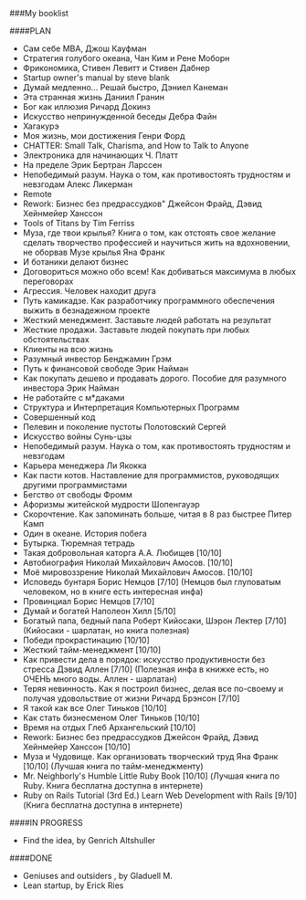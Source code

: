 ###My  booklist

####PLAN
* Сам себе МВА, Джош Кауфман
* Стратегия голубого океана, Чан Ким и Рене Моборн
* Фрикономика, Стивен Левитт и Стивен Дабнер
* Startup owner's manual by steve blank
* Думай медленно... Решай быстро, Дэниел Канеман
* Эта странная жизнь Даниил Гранин
* Бог как иллюзия Ричард Докинз
* Искусство непринужденной беседы Дебра Файн
* Хагакурэ
* Моя жизнь, мои достижения Генри Форд
* CHATTER: Small Talk, Charisma, and How to Talk to Anyone
* Электроника для начинающих Ч. Платт
* На пределе Эрик Бертран Ларссен
* Непобедимый разум. Наука о том, как противостоять трудностям и невзгодам Алекс Ликерман
* Remote
* Rework: Бизнес без предрассудков" Джейсон Фрайд, Дэвид Хейнмейер Ханссон
* Tools of Titans by Tim Ferriss
* Муза, где твои крылья? Книга о том, как отстоять свое желание сделать творчество профессией и научиться жить на вдохновении, не оборвав Музе крылья Яна Франк
* И ботаники делают бизнес
* Договориться можно обо всем! Как добиваться максимума в любых переговорах
* Агрессия. Человек находит друга
* Путь камикадзе. Как разработчику программного обеспечения выжить в безнадежном проекте
* Жесткий менеджмент. Заставьте людей работать на результат
* Жесткие продажи. Заставьте людей покупать при любых обстоятельствах
* Клиенты на всю жизнь
* Разумный инвестор Бенджамин Грэм
* Путь к финансовой свободе Эрик Найман
* Как покупать дешево и продавать дорого. Пособие для разумного инвестора Эрик Найман
* Не работайте с м*даками
* Структура и Интерпретация Компьютерных Программ
* Совершенный код
* Пелевин и поколение пустоты Полотовский Сергей
* Искусство войны Сунь-цзы
* Непобедимый разум. Наука о том, как противостоять трудностям и невзгодам
* Карьера менеджера Ли Якокка
* Как пасти котов. Наставление для программистов, руководящих другими программистами
* Бегство от свободы Фромм
* Афоризмы житейской мудрости Шопенгауэр
* Скорочтение. Как запоминать больше, читая в 8 раз быстрее Питер Камп
* Один в океане. История побега
* Бутырка. Тюремная тетрадь
* Такая добровольная каторга А.А. Любищев [10/10]
* Автобиография Николай Михайлович Амосов. [10/10]
* Моё мировоззрение Николай Михайлович Амосов. [10/10]
* Исповедь бунтаря Борис Немцов [7/10] (Немцов был глуповатым человеком, но в книге есть интересная инфа)
* Провинциал Борис Немцов [7/10]
* Думай и богатей Наполеон Хилл [5/10]
* Богатый папа, бедный папа Роберт Кийосаки, Шэрон Лектер [7/10] (Кийосаки - шарлатан, но книга полезная)
* Победи прокрастинацию [10/10]
* Жеcткий тайм-менеджмент [10/10]
* Как привести дела в порядок: искусство продуктивности без стресса Дэвид Аллен [7/10] (Полезная инфа в книжке есть, но ОЧЕНЬ много воды. Аллен - шарлатан)
* Теряя невинность. Как я построил бизнес, делая все по-своему и получая удовольствие от жизни Ричард Брэнсон [7/10]
* Я такой как все Олег Тиньков [10/10]
* Как стать бизнесменом Олег Тиньков [10/10]
* Время на отдых Глеб Архангельский [10/10]
* Rework: Бизнес без предрассудков Джейсон Фрайд, Дэвид Хейнмейер Ханссон [10/10]
* Муза и Чудовище. Как организовать творческий труд Яна Франк [10/10] (Лучшая книга по тайм-менеджменту)
* Mr. Neighborly's Humble Little Ruby Book [10/10] (Лучшая книга по Ruby. Книга бесплатна доступна в интернете)
* Ruby on Rails Tutorial (3rd Ed.) Learn Web Development with Rails [9/10] (Книга бесплатна доступна в интернете)

####IN PROGRESS
* Find the idea, by Genrich Altshuller

####DONE
* Geniuses and outsiders , by Gladuell M.
* Lean startup, by Erick Ries
